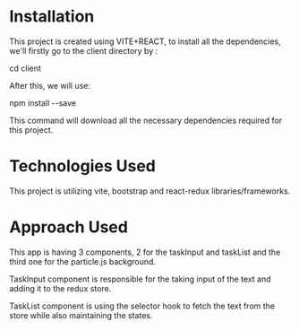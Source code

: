 # Installation
 
This project is created using VITE+REACT, to install all the dependencies, we'll firstly go to the client directory by :

cd client

After this, we will use: 

npm install --save

This command will download all the necessary dependencies required for this project.

# Technologies Used

This project is utilizing vite, bootstrap and react-redux libraries/frameworks.

# Approach Used

This app is having 3 components, 2 for the taskInput and taskList and the third one for the particle.js background.

TaskInput component is responsible for the taking input of the text and adding it to the redux store.

TaskList component is using the selector hook to fetch the text from the store while also maintaining the states.
